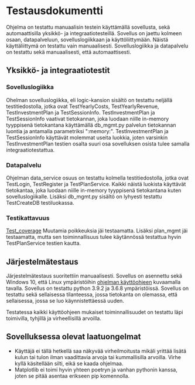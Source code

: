 # Testausdokumentti
Ohjelma on testattu manuaalisin testein käyttämällä sovellusta, sekä automaattisilla yksikkö- ja integraatiotesteillä. Sovellus on jaettu kolmeen osaan, datapalveluun, sovelluslogiikkaan ja käyttöliittymään. Näistä käyttäliittymä on testattu vain manuaalisesti. Sovelluslogiikka ja datapalvelu on testattu sekä manuaalisesti, että automaattisesti.

## Yksikkö- ja integraatiotestit

### Sovelluslogiikka
Ohelman sovelluslogiikka, eli logic-kansion sisältö on testattu neljällä testitiedostolla, jotka ovat TestYearlyCosts, TestYearlyRevenue, TestInvestmentPlan ja TestSessionInfo. TestInvestmentPlan ja TestSessionInfo vaativat tietokannan, joka luodaan niille in-memory tyyppisenä tietokantana käyttämällä db_mgmt.py palvelun tietokannan luontia ja antamalla parametriksi ":memory:". TestInvestmentPlan ja TestSessionInfo käyttävät molemmat useita luokkia, joten varsinkin TestInvestmentPlan testien osalta suuri osa sovelluksen osista tulee samalla integraatiotestattua.

### Datapalvelu
Ohjelman data_service osuus on testattu kolmella testitiedostolla, jotka ovat TestLogin, TestRegister ja TestPlanService. Kaikki näistä luokista käyttävät tietokantaa, joka luodaan niille in-memory tyyppisenä tietokantana kuten sovelluslogiikalle. Lisäksi db_mgmt.py sisältö on lyhyesti testattu TestCreateDB testiluokassa.

### Testikattavuus
[Test_coverage](./kuvat/coverage.PNG)
Muutamia poikkeuksia jäi testaamatta. Lisäksi plan_mgmt jäi testaamatta, mutta sen toiminnallisuus tulee käytännössä testattua hyvin TestPlanService testien kautta.

## Järjestelmätestaus
Järjestelmätestaus suoritettiin manuaalisesti. Sovellus on asennettu sekä Windows 10, että Linux ympäristöihin [ohjelman käyttöohjeen](./kayttohje.md) kuvaamalla tavalla. Sovellus on testattu python 3.9.2 ja 3.6.8 ympäristöissä. Sovellus on testattu sekä sellaisessa tilanteessa, jossa tietokanta on olemassa, että sellaisessa, jossa se luo käynnistettäessä uuden.

Testatessa kaikki käyttöohjeen mukaiset toiminnallisuudet on testattu läpi toimivilla, tyhjillä ja virheellisillä arvoilla.

## Sovelluksessa olevat laatuongelmat
* Käyttäjä ei tällä hetkellä saa näkyvää virheilmoitusta mikäli yrittää lisätä kulun tai tulon ilman vaadittavia arvoja tai kummallisilla arvoilla. Virhe kyllä käsitellään silti, eikä se kaada ohjelmaa.
* Matplotlib ei toimi hyvin yhteen poetryn ja vanhan pythonin kanssa, joten se pitää asentaa erikseen pip komennolla.
